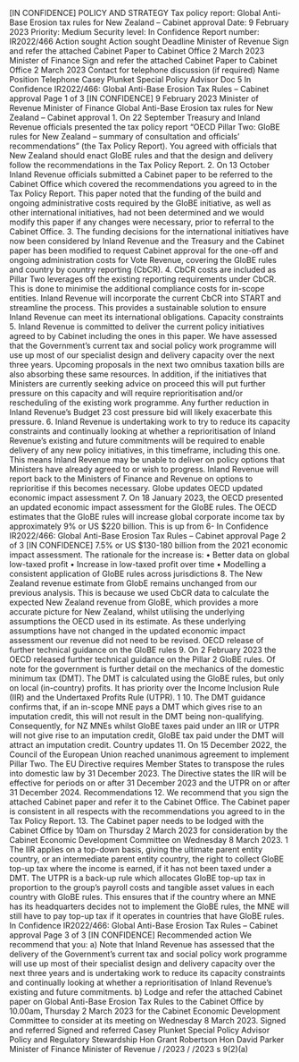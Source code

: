 \[IN CONFIDENCE\] POLICY AND STRATEGY Tax policy report: Global Anti-Base Erosion tax rules for New Zealand – Cabinet approval Date: 9 February 2023 Priority: Medium Security level: In Confidence Report number: IR2022/466 Action sought Action sought Deadline Minister of Revenue Sign and refer the attached Cabinet Paper to Cabinet Office 2 March 2023 Minister of Finance Sign and refer the attached Cabinet Paper to Cabinet Office 2 March 2023 Contact for telephone discussion (if required) Name Position Telephone Casey Plunket Special Policy Advisor Doc 5 In Confidence IR2022/466: Global Anti-Base Erosion Tax Rules – Cabinet approval Page 1 of 3 \[IN CONFIDENCE\] 9 February 2023 Minister of Revenue Minister of Finance Global Anti-Base Erosion tax rules for New Zealand – Cabinet approval 1. On 22 September Treasury and Inland Revenue officials presented the tax policy report “OECD Pillar Two: GloBE rules for New Zealand – summary of consultation and officials’ recommendations” (the Tax Policy Report). You agreed with officials that New Zealand should enact GloBE rules and that the design and delivery follow the recommendations in the Tax Policy Report. 2. On 13 October Inland Revenue officials submitted a Cabinet paper to be referred to the Cabinet Office which covered the recommendations you agreed to in the Tax Policy Report. This paper noted that the funding of the build and ongoing administrative costs required by the GloBE initiative, as well as other international initiatives, had not been determined and we would modify this paper if any changes were necessary, prior to referral to the Cabinet Office. 3. The funding decisions for the international initiatives have now been considered by Inland Revenue and the Treasury and the Cabinet paper has been modified to request Cabinet approval for the one-off and ongoing administration costs for Vote Revenue, covering the GloBE rules and country by country reporting (CbCR). 4. CbCR costs are included as Pillar Two leverages off the existing reporting requirements under CbCR. This is done to minimise the additional compliance costs for in-scope entities. Inland Revenue will incorporate the current CbCR into START and streamline the process. This provides a sustainable solution to ensure Inland Revenue can meet its international obligations. Capacity constraints 5. Inland Revenue is committed to deliver the current policy initiatives agreed to by Cabinet including the ones in this paper. We have assessed that the Government’s current tax and social policy work programme will use up most of our specialist design and delivery capacity over the next three years. Upcoming proposals in the next two omnibus taxation bills are also absorbing these same resources. In addition, if the initiatives that Ministers are currently seeking advice on proceed this will put further pressure on this capacity and will require reprioritisation and/or rescheduling of the existing work programme. Any further reduction in Inland Revenue’s Budget 23 cost pressure bid will likely exacerbate this pressure. 6. Inland Revenue is undertaking work to try to reduce its capacity constraints and continually looking at whether a reprioritisation of Inland Revenue’s existing and future commitments will be required to enable delivery of any new policy initiatives, in this timeframe, including this one. This means Inland Revenue may be unable to deliver on policy options that Ministers have already agreed to or wish to progress. Inland Revenue will report back to the Ministers of Finance and Revenue on options to reprioritise if this becomes necessary. Globe updates OECD updated economic impact assessment 7. On 18 January 2023, the OECD presented an updated economic impact assessment for the GloBE rules. The OECD estimates that the GloBE rules will increase global corporate income tax by approximately 9% or US $220 billion. This is up from 6- In Confidence IR2022/466: Global Anti-Base Erosion Tax Rules – Cabinet approval Page 2 of 3 \[IN CONFIDENCE\] 7.5% or US $130-180 billion from the 2021 economic impact assessment. The rationale for the increase is: • Better data on global low-taxed profit • Increase in low-taxed profit over time • Modelling a consistent application of GloBE rules across jurisdictions 8. The New Zealand revenue estimate from GlobE remains unchanged from our previous analysis. This is because we used CbCR data to calculate the expected New Zealand revenue from GloBE, which provides a more accurate picture for New Zealand, whilst utilising the underlying assumptions the OECD used in its estimate. As these underlying assumptions have not changed in the updated economic impact assessment our revenue did not need to be revised. OECD release of further technical guidance on the GloBE rules 9. On 2 February 2023 the OECD released further technical guidance on the Pillar 2 GloBE rules. Of note for the government is further detail on the mechanics of the domestic minimum tax (DMT). The DMT is calculated using the GloBE rules, but only on local (in-country) profits. It has priority over the Income Inclusion Rule (IIR) and the Undertaxed Profits Rule (UTPR). 1 10. The DMT guidance confirms that, if an in-scope MNE pays a DMT which gives rise to an imputation credit, this will not result in the DMT being non-qualifying. Consequently, for NZ MNEs whilst GloBE taxes paid under an IIR or UTPR will not give rise to an imputation credit, GloBE tax paid under the DMT will attract an imputation credit. Country updates 11. On 15 December 2022, the Council of the European Union reached unanimous agreement to implement Pillar Two. The EU Directive requires Member States to transpose the rules into domestic law by 31 December 2023. The Directive states the IIR will be effective for periods on or after 31 December 2023 and the UTPR on or after 31 December 2024. Recommendations 12. We recommend that you sign the attached Cabinet paper and refer it to the Cabinet Office. The Cabinet paper is consistent in all respects with the recommendations you agreed to in the Tax Policy Report. 13. The Cabinet paper needs to be lodged with the Cabinet Office by 10am on Thursday 2 March 2023 for consideration by the Cabinet Economic Development Committee on Wednesday 8 March 2023. 1 The IIR applies on a top-down basis, giving the ultimate parent entity country, or an intermediate parent entity country, the right to collect GloBE top-up tax where the income is earned, if it has not been taxed under a DMT. The UTPR is a back-up rule which allocates GloBE top-up tax in proportion to the group’s payroll costs and tangible asset values in each country with GloBE rules. This ensures that if the country where an MNE has its headquarters decides not to implement the GloBE rules, the MNE will still have to pay top-up tax if it operates in countries that have GloBE rules. In Confidence IR2022/466: Global Anti-Base Erosion Tax Rules – Cabinet approval Page 3 of 3 \[IN CONFIDENCE\] Recommended action We recommend that you: a) Note that Inland Revenue has assessed that the delivery of the Government’s current tax and social policy work programme will use up most of their specialist design and delivery capacity over the next three years and is undertaking work to reduce its capacity constraints and continually looking at whether a reprioritisation of Inland Revenue’s existing and future commitments. b) Lodge and refer the attached Cabinet paper on Global Anti-Base Erosion Tax Rules to the Cabinet Office by 10.00am, Thursday 2 March 2023 for the Cabinet Economic Development Committee to consider at its meeting on Wednesday 8 March 2023. Signed and referred Signed and referred Casey Plunket Special Policy Advisor Policy and Regulatory Stewardship Hon Grant Robertson Hon David Parker Minister of Finance Minister of Revenue / /2023 / /2023 s 9(2)(a)